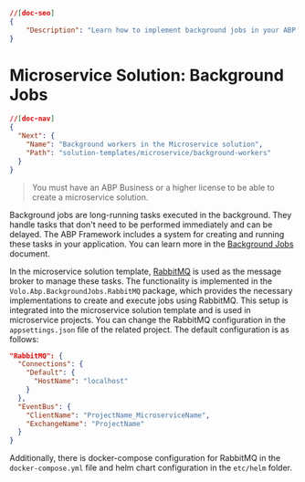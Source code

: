 ```json
//[doc-seo]
{
    "Description": "Learn how to implement background jobs in your ABP Framework microservice using RabbitMQ for efficient task management."
}
```

# Microservice Solution: Background Jobs

````json
//[doc-nav]
{
  "Next": {
    "Name": "Background workers in the Microservice solution",
    "Path": "solution-templates/microservice/background-workers"
  }
}
````

> You must have an ABP Business or a higher license to be able to create a microservice solution.

Background jobs are long-running tasks executed in the background. They handle tasks that don't need to be performed immediately and can be delayed. The ABP Framework includes a system for creating and running these tasks in your application. You can learn more in the [Background Jobs](../../framework/infrastructure/background-jobs/index.md) document.

In the microservice solution template, [RabbitMQ](https://www.rabbitmq.com/) is used as the message broker to manage these tasks. The functionality is implemented in the `Volo.Abp.BackgroundJobs.RabbitMQ` package, which provides the necessary implementations to create and execute jobs using RabbitMQ. This setup is integrated into the microservice solution template and is used in microservice projects. You can change the RabbitMQ configuration in the `appsettings.json` file of the related project. The default configuration is as follows:

```json
"RabbitMQ": {
  "Connections": {
    "Default": {
      "HostName": "localhost"
    }
  },
  "EventBus": {
    "ClientName": "ProjectName_MicroserviceName",
    "ExchangeName": "ProjectName"
  }
}
```

Additionally, there is docker-compose configuration for RabbitMQ in the `docker-compose.yml` file and helm chart configuration in the `etc/helm` folder.